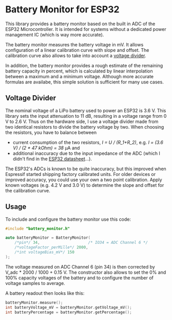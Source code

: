 Battery Monitor for ESP32
=========================

This library provides a battery monitor based on the built in ADC of the ESP32 Microcontroller. It is intended for systems without a dedicated power management IC (which is way more accurate).

The battery monitor measures the battery voltage in mV. It allows configuration of a linear calibration curve with slope and offset. The calibration curve also allows to take into account a [voltage divider](https://en.wikipedia.org/wiki/Voltage_divider).

In addition, the battery monitor provides a rough estimate of the remaining battery capacity in percent, which is calculated by linear interpolation between a maximum and a minimum voltage. Although more accurate formulas are availabe, this simple solution is sufficient for many use cases.

Voltage Divider
---------------

The nominal voltage of a LiPo battery used to power an ESP32 is 3.6 V. This library sets the input attenuation to 11 dB, resulting in a voltage range from 0 V to 2.6 V. Thus on the hardware side, I use a voltage divider made from two identical resistors to divide the battery voltage by two. When choosing the resistors, you have to balance between

- current consumption of the two resistors, *I = U / (R_1+R_2)*, e.g. *I = (3.6 V) / (2 * 47 kOhm) = 38* µA and
- additional inaccuracy due to the input impedance of the ADC (which I didn't find in the [ESP32 datasheet](https://www.espressif.com/sites/default/files/documentation/esp32_datasheet_en.pdf)...).

The ESP32's ADCs is known to be quite inaccuracy, but this improved when Espressif started shipping factory calibrated units. For older devices or improved accuracy, you could use your own a two point calibration. Apply known voltages (e.g. 4.2 V and 3.0 V) to determine the slope and offset for the calibration curve.

Usage
-----

To include and configure the battery monitor use this code:
```cpp
#include "battery_monitor.h"

auto batteryMonitor = BatteryMonitor(
    /*pin*/ 34,                     /* IO34 = ADC Channel 6 */
    /*voltageFactor_perMille*/ 2000,
    /*int voltageBias_mV*/ 150
);
```
The voltage measured on ADC Channel 6 (pin 34) is then corrected by V_adc * 2000  / 1000 + 0.15 V. The constructor also allows to set the 0% and 100% capacity voltages of the battery and to configure the number of voltage samples to average.

A battery readout then looks like this:
```cpp
batteryMonitor.measure();
int batteryVoltage_mV = batteryMonitor.getVoltage_mV();
int batteryPercentage = batteryMonitor.getPercentage();
```
